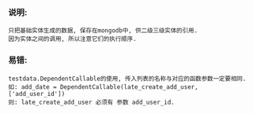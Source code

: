 ### 说明:  
    只把基础实体生成的数据, 保存在mongodb中, 供二级三级实体的引用.
    因为实体之间的调用, 所以注意它们的执行顺序.
    
### 易错:
    testdata.DependentCallable的使用, 传入列表的名称与对应的函数参数一定要相同.    
    如: add_date = DependentCallable(late_create_add_user, ['add_user_id'])
    则: late_create_add_user 必须有 参数 add_user_id.
